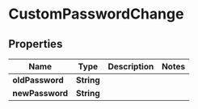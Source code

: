 

# CustomPasswordChange

## Properties

Name | Type | Description | Notes
------------ | ------------- | ------------- | -------------
**oldPassword** | **String** |  | 
**newPassword** | **String** |  | 



